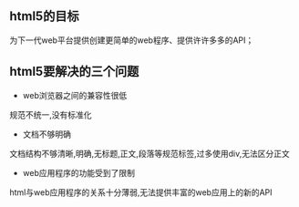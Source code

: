## html5的目标
为下一代web平台提供创建更简单的web程序、提供许许多多的API；
## html5要解决的三个问题

- web浏览器之间的兼容性很低

规范不统一,没有标准化

- 文档不够明确

文档结构不够清晰,明确,无标题,正文,段落等规范标签,过多使用div,无法区分正文

- web应用程序的功能受到了限制

html与web应用程序的关系十分薄弱,无法提供丰富的web应用上的新的API
